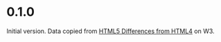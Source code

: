 # 0.1.0

Initial version. Data copied from [HTML5 Differences from HTML4](https://www.w3.org/TR/html5-diff/#obsolete-elements) on W3.
